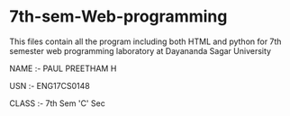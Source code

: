 # 7th-sem-Web-programming
This files contain all the program including both HTML and python for 7th semester web programming laboratory  at Dayananda Sagar University

NAME  :- PAUL PREETHAM H

USN   :- ENG17CS0148

CLASS :- 7th Sem 'C' Sec
